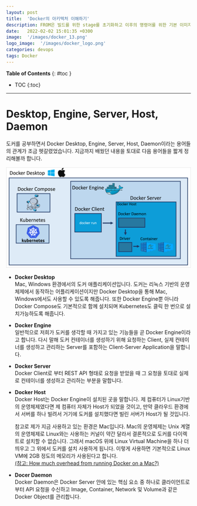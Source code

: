 ```yaml
---
layout: post
title:  'Docker의 아키텍처 이해하기'
description: FROM은 빌드를 위한 stage를 초기화하고 이후의 명령어를 위한 기본 이미지를 만듭니다.
date:   2022-02-02 15:01:35 +0300
image:  '/images/docker_13.png'
logo_image:  '/images/docker_logo.png'
categories: devops
tags: Docker
---
```


**Table of Contents**
{: #toc }
*  TOC
{:toc}

---

# Desktop, Engine, Server, Host, Daemon

도커를 공부하면서 Docker Desktop, Engine, Server, Host, Daemon이라는 용어들의 관계가 조금 헷갈렸었습니다. 지금까지 배웠던 내용을 토대로 다음 용어들을 짧게 정리해볼까 합니다. 

![](../../images/docker_13.png)  

- **Docker Desktop**  
Mac, Windows 환경에서의 도커 애플리케이션입니다. 도커는 리눅스 기반의 운영체제에서 동작하는 어플리케이션이지만 Docker Desktop을 통해 Mac, Windows에서도 사용할 수 있도록 해줍니다. 또한 Docker Engine뿐 아니라 Docker Compose도 기본적으로 함께 설치되며 Kubernetes도 클릭 한 번으로 설치가능하도록 해줍니다.  

- **Docker Engine**  
일반적으로 저희가 도커를 생각할 때 가지고 있는 기능들을 곧 Docker Engine이라고 합니다. 다시 말해 도커 컨테이너를 생성하기 위해 요청하는 Client, 실제 컨테이너를 생성하고 관리하는 Server를 포함하는 Client-Server Application을 말합니다.  

- **Docker Server**  
Docker Client로 부터 REST API 형태로 요청을 받았을 때 그 요청을 토대로 실제로 컨테이너를 생성하고 관리하는 부분을 말합니다.  

- **Docker Host**  
Docker Host는 Docker Engine이 설치된 곳을 말합니다. 제 컴퓨터가 Linux기반의 운영체제였다면 제 컴퓨터 자체가 Host가 되었을 것이고, 만약 클라우드 환경에서 서버를 하나 빌려서 거기에 도커를 설치했다면 빌린 서버가 Host가 될 것입니다.  

    참고로 제가 지금 사용하고 있는 환경은 Mac입니다. Mac의 운영체제는 Unix 계열의 운영체제로 Linux와는 사용하는 커널이 약간 달라서 결론적으로 도커를 다이렉트로 설치할 수 없습니다. 그래서 macOS 위에 Linux Virtual Machine을 하나 더 띄우고 그 위에서 도커를 설치 사용하게 됩니다. 이렇게 사용하면 기본적으로 Linux VM에 2GB 정도의 메모리가 사용된다고 합니다.  
    [(참고: How much overhead from running Docker on a Mac?)](https://www.reddit.com/r/docker/comments/rhorhs/how_much_overhead_from_running_docker_on_a_mac/)

- **Docer Daemon**  
Docker Daemon은 Docker Server 안에 있는 핵심 요소 중 하나로 클라이언트로부터 API 요청을 수신하고 Image, Container, Network 및 Volume과 같은 Docker Object를 관리합니다.  